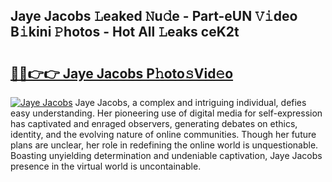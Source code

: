 ## Jaye Jacobs 𝙻eaked 𝙽u𝚍e - Part-eUN 𝚅𝚒deo B𝚒kini 𝙿hotos - Hot All 𝙻eaks ceK2t

# <h2><a href="http://ld1c5lk.urlbe.top/?page=Jaye+Jacobs">🔗🔗👉👉 Jaye Jacobs P𝚑oto𝚜Vid𝚎o</a></h2>

[![Jaye Jacobs](https://i.imgur.com/eBuTRDB.gif)](http://ld1c5lk.urlbe.top/?page=Jaye+Jacobs)
Jaye Jacobs, a complex and intriguing individual, defies easy understanding. Her pioneering use of digital media for self-expression has captivated and enraged observers, generating debates on ethics, identity, and the evolving nature of online communities. Though her future plans are unclear, her role in redefining the online world is unquestionable. Boasting unyielding determination and undeniable captivation, Jaye Jacobs presence in the virtual world is uncontainable.
